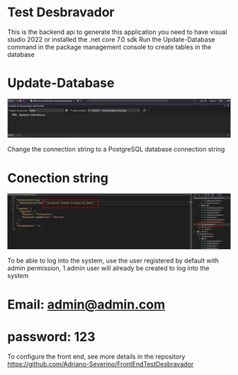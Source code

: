 # Test Desbravador 
This is the backend api to generate this application you need to have visual studio 2022 or installed the .net core 7.0 sdk
Run the Update-Database command in the package management console to create tables in the database

# Update-Database
<p align="left">
  <img src="https://github.com/Adriano-Severino/TestDesbravador/blob/master/configuracao1.png" alt="accessibility text">
</p>


Change the connection string to a PostgreSQL database connection string
# Conection string 
<p align="left">
  <img src="https://github.com/Adriano-Severino/TestDesbravador/blob/master/conectionString.png" alt="accessibility text">
</p>


To be able to log into the system, use the user registered by default with admin permission, 1 admin user will already be created to log into the system 
# Email: admin@admin.com 
# password: 123

To configure the front end, see more details in the repository
https://github.com/Adriano-Severino/FrontEndTestDesbravador
